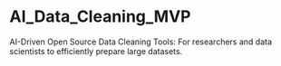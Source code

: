 # AI_Data_Cleaning_MVP
AI-Driven Open Source Data Cleaning Tools: For researchers and data scientists to efficiently prepare large datasets.
